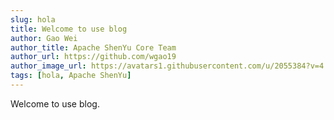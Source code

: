 ```yaml
---
slug: hola
title: Welcome to use blog
author: Gao Wei
author_title: Apache ShenYu Core Team
author_url: https://github.com/wgao19
author_image_url: https://avatars1.githubusercontent.com/u/2055384?v=4
tags: [hola, Apache ShenYu]
---
```


Welcome to use blog.
